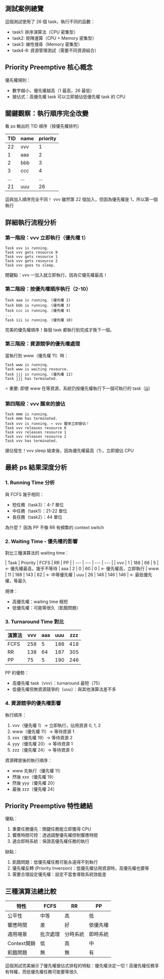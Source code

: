## 測試案例總覽
這個測試使用了 26 個 task，執行不同的函數：
- task1: 排序演算法（CPU 密集型）
- task2: 矩陣運算（CPU + Memory 密集型）
- task3: 線性搜尋（Memory 密集型）
- task4-8: 資源管理測試（需要不同資源組合）

## Priority Preemptive 核心概念
優先權規則：
- 數字越小，優先權越高（1 最高，26 最低）
- 搶佔式：高優先權 task 可以立即搶佔低優先權 task 的 CPU

## 關鍵觀察：執行順序完全改變
看 ps 輸出的 TID 順序（按優先權排列）

| TID  | name  | priority |
| --- | --- | --- |
| 22   | vvv  |    1 | ← 最高優先權，第一個執行
| 1    | aaa  |    2 |
| 2    | bbb  |    3 |
| 3    | ccc  |    4 |
| ... | ... | ... |
| 21   | uuu  |   26 | ← 最低優先權，最後執行

這與加入順序完全不同！ vvv 雖然第 22 個加入，但因為優先權是 1，所以第一個執行

## 詳細執行流程分析
### 第一階段：vvv 立即執行（優先權 1）
```
Task vvv is running.
Task vvv gets resource 0
Task vvv gets resource 1
Task vvv gets resource 2
Task vvv goes to sleep.
```

關鍵點：vvv 一加入就立即執行，因為它優先權最高！

### 第二階段：按優先權順序執行（2-10）
```
Task aaa is running. (優先權 2)
Task bbb is running. (優先權 3)
Task ccc is running. (優先權 4)
...
Task iii is running. (優先權 10)
```
完美的優先權順序！每個 task 都執行到完成才換下一個。

### 第三階段：資源競爭的優先權處理
當執行到 www（優先權 11）時：
```
Task www is running.
Task www is waiting resource.
Task jjj is running. (優先權 12)
Task jjj has terminated. 
```

⭐ 重要: 即使 www 在等資源，系統仍按優先權執行下一個可執行的 task（jjj）

### 第四階段：vvv 醒來的搶佔
```
Task mmm is running.
Task mmm has terminated.
Task vvv is running. ← vvv 醒來立即搶佔！
Task vvv releases resource 0
Task vvv releases resource 1
Task vvv releases resource 2
Task vvv has terminated.
```
搶佔發生！vvv sleep 結束後，因為優先權最高（1），立即搶佔 CPU

## 最終 ps 結果深度分析
### 1. Running Time 分析
與 FCFS 幾乎相同：
- 短任務（task3）：4-7 單位
- 中任務（task1）：21-22 單位
- 長任務（task2）：44 單位

為什麼？ 因為 PP 不像 RR 有頻繁的 context switch

### 2. Waiting Time - 優先權的影響
對比三種演算法的 waiting time：

| Task  | Priority  | FCFS   | RR    | PP |
| --- | --- | --- | --- |
| vvv | 1 | 188 | 68 | 5 | ← 優先權最高，幾乎不等待
| aaa | 2 | 0 | 60 | 0 | ← 優先權高，立即執行
| www | 11 | 188 | 143 | 82 | ← 中等優先權
| uuu | 26 | 146 | 146 | 146 | ← 最低優先權，等最久

規律：
- 高優先權：waiting time 極短
- 低優先權：可能等很久（飢餓問題）

### 3. Turnaround Time 對比

| 演算法 | vvv | aaa | uuu | zzz |
| --- | --- | --- | --- | --- |
| FCFS | 258 | 5 | 188 | 418 |
| RR | 138 | 64 | 187 | 305 |
| PP | 75 | 5 | 190 | 246 |

PP 的優勢：
- 高優先權 task（vvv）：turnaround 最短（75）
- 低優先權但無資源競爭的（uuu）：與其他演算法差不多

### 4. 資源競爭的優先權影響
執行順序：
1. vvv（優先權 1）→ 立即執行，佔用資源 0, 1, 2
2. www（優先權 11）→ 等待資源 1
3. xxx（優先權 19）→ 等待資源 2
4. yyy（優先權 20）→ 等待資源 1
5. zzz（優先權 24）→ 等待資源 0

資源釋放後的執行順序：
- www 先執行（優先權 11）
- 然後 xxx（優先權 19）
- 然後 yyy（優先權 20）
- 最後 zzz（優先權 24）

## Priority Preemptive 特性總結
優點：
1. 重要任務優先：關鍵任務能立即獲得 CPU
2. 響應時間可控：透過調整優先權控制響應時間
3. 適合即時系統：保證高優先權任務的執行

缺點：
1. 飢餓問題：低優先權任務可能永遠得不到執行
2. 優先權反轉 (Priority Inversion)：低優先權佔用資源時，高優先權也要等
3. 需要合理設定優先權：設定不當會導致系統效能差

## 三種演算法總比較
| 特性 |  FCFS |        RR         | PP |
| --- | --- | --- | --- |
| 公平性 | 中等 | 高 | 低 |
| 響應時間 | 差 | 好 | 依優先權 |
| 適用場景 | 批次處理 | 分時系統 | 即時系統 |
| Context開銷 | 低 | 高 | 中 |
| 飢餓問題 | 無 | 無 | 有 |

這個測試完美展示了優先權搶佔式排程的特點：優先權決定一切！高優先權任務享有特權，而低優先權任務可能要等很久
